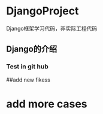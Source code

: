 # DjangoProject
Django框架学习代码，非实际工程代码

## Django的介绍
### Test in git hub
##add new fikess
# add more cases